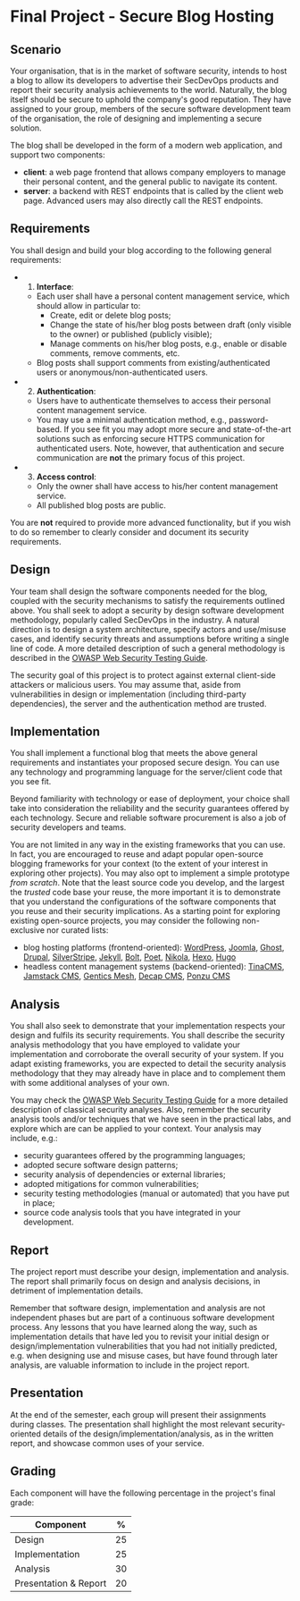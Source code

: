 # Final Project - Secure Blog Hosting

## Scenario

Your organisation, that is in the market of software security, intends to host a blog to allow its developers to advertise their SecDevOps products and report their security analysis achievements to the world.
Naturally, the blog itself should be secure to uphold the company's good reputation.
They have assigned to your group, members of the secure software development team of the organisation, the role of designing and implementing a secure solution.

The blog shall be developed in the form of a modern web application, and support two components:

* **client**: a web page frontend that allows company employers to manage their personal content, and the general public to navigate its content.
* **server**: a backend with REST endpoints that is called by the client web page. Advanced users may also directly call the REST endpoints.

## Requirements

You shall design and build your blog according to the following general requirements:

- 1. **Interface**:
    * Each user shall have a personal content management service, which should allow in particular to:
        - Create, edit or delete blog posts;
        - Change the state of his/her blog posts between draft (only visible to the owner) or published (publicly visible);
        - Manage comments on his/her blog posts, e.g., enable or disable comments, remove comments, etc.
    * Blog posts shall support comments from existing/authenticated users or anonymous/non-authenticated users.
- 2. **Authentication**:
    * Users have to authenticate themselves to access their personal content management service.
    * You may use a minimal authentication method, e.g., password-based. If you see fit you may adopt more secure and state-of-the-art solutions such as enforcing secure HTTPS communication for authenticated users. Note, however, that authentication and secure communication are **not** the primary focus of this project.
- 3. **Access control**:
    * Only the owner shall have access to his/her content management service.
    * All published blog posts are public.

You are **not** required to provide more advanced functionality, but if you wish to do so remember to clearly consider and document its security requirements.

## Design

Your team shall design the software components needed for the blog, coupled with the security mechanisms to satisfy the requirements outlined above.
You shall seek to adopt a security by design software development methodology, popularly called SecDevOps in the industry. A natural direction is to design a system architecture, specify actors and use/misuse cases, and identify security threats and assumptions before writing a single line of code. A more detailed description of such a general methodology is described in the [OWASP Web Security Testing Guide](https://owasp.org/www-project-web-security-testing-guide/latest/).

The security goal of this project is to protect against external client-side attackers or malicious users.
You may assume that, aside from vulnerabilities in design or implementation (including third-party dependencies), the server and the authentication method are trusted.

## Implementation

You shall implement a functional blog that meets the above general requirements and instantiates your proposed secure design.
You can use any technology and programming language for the server/client code that you see fit. 

Beyond familiarity with technology or ease of deployment, your choice shall take into consideration the reliability and the security guarantees offered by each technology. Secure and reliable software procurement is also a job of security developers and teams. 

You are not limited in any way in the existing frameworks that you can use. In fact, you are encouraged to reuse and adapt popular open-source blogging frameworks for your context (to the extent of your interest in exploring other projects). You may also opt to implement a simple prototype *from scratch*. Note that the least source code you develop, and the largest the *trusted* code base your reuse, the more important it is to demonstrate that you understand the configurations of the software components that you reuse and their security implications. 
As a starting point for exploring existing open-source projects, you may consider the following non-exclusive nor curated lists:

* blog hosting platforms (frontend-oriented): [WordPress](https://github.com/WordPress/WordPress), [Joomla](https://github.com/joomla/joomla-cms), [Ghost](https://github.com/TryGhost/Ghost), [Drupal](https://github.com/drupal/drupal), [SilverStripe](https://github.com/silverstripe/silverstripe-framework), [Jekyll](https://github.com/jekyll/jekyll), [Bolt](https://github.com/bolt/bolt), [Poet](https://github.com/jsantell/poet), [Nikola](https://github.com/getnikola/nikola), [Hexo](https://github.com/hexojs/hexo), [Hugo](https://github.com/gohugoio/hugo)
* headless content management systems (backend-oriented): [TinaCMS](https://github.com/tinacms/tinacms), [Jamstack CMS](https://jamstack.org/headless-cms/), [Gentics Mesh](https://github.com/gentics/mesh/), [Decap CMS](https://github.com/decaporg/decap-cms), [Ponzu CMS](https://github.com/ponzu-cms/ponzu)


## Analysis

You shall also seek to demonstrate that your implementation respects your design and fulfils its security requirements.
You shall describe the security analysis methodology that you have employed to validate your implementation and corroborate the overall security of your system. If you adapt existing frameworks, you are expected to detail the security analysis methodology that they may already have in place and to complement them with some additional analyses of your own.

You may check the [OWASP Web Security Testing Guide](https://owasp.org/www-project-web-security-testing-guide/latest/) for a more detailed description of classical security analyses.
Also, remember the security analysis tools and/or techniques that we have seen in the practical labs, and explore which are can be applied to your context. Your analysis may include, e.g.:

- security guarantees offered by the programming languages;
- adopted secure software design patterns;
- security analysis of dependencies or external libraries;
- adopted mitigations for common vulnerabilities;
- security testing methodologies (manual or automated) that you have put in place;
- source code analysis tools that you have integrated in your development.

## Report

The project report must describe your design, implementation and analysis. The report shall primarily focus on design and analysis decisions, in detriment of implementation details.

Remember that software design, implementation and analysis are not independent phases but are part of a continuous software development process.
Any lessons that you have learned along the way, such as implementation details that have led you to revisit your initial design or design/implementation vulnerabilities that you had not initially predicted, e.g. when designing use and misuse cases, but have found through later analysis, are valuable information to include in the project report.

## Presentation

At the end of the semester, each group will present their assignments during classes. The presentation shall highlight the most relevant security-oriented details of the design/implementation/analysis, as in the written report, and showcase common uses of your service.

## Grading

Each component will have the following percentage in the project's final grade:

| Component              |  %   |
| ---------------------- | ---- |
| Design                 |  25  |
| Implementation         |  25  |
| Analysis               |  30  |
| Presentation & Report  |  20  |
